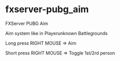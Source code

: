 # fxserver-pubg_aim
FXServer PUBG Aim

Aim system like in Playerunknown Battlegrounds

Long press RIGHT MOUSE => Aim

Short press RIGHT MOUSE => Toggle 1st/2rd person
